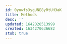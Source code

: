 ```yaml
---
id: 0yuwfs3ygUNE8yRtUH3aK
title: Methods
desc: ''
updated: 1642828513999
created: 1634270636682
stub: true
---
```


